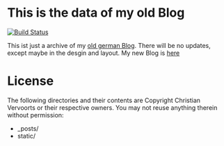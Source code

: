 # This is the data of my old Blog

[![Build Status](https://travis-ci.org/sangyye/archiveblog.svg?branch=master)](https://travis-ci.org/sangyye/archiveblog)

This ist just a archive of my [old german Blog](http://blog.sangyye.de). 
There will be no updates, except maybe in the desgin and layout. My new 
Blog is [here](http://sangyye.de)

# License

The following directories and their contents are Copyright Christian 
Vervoorts or their respective owners. You may not reuse anything 
therein without permission:

 - _posts/
 - static/
